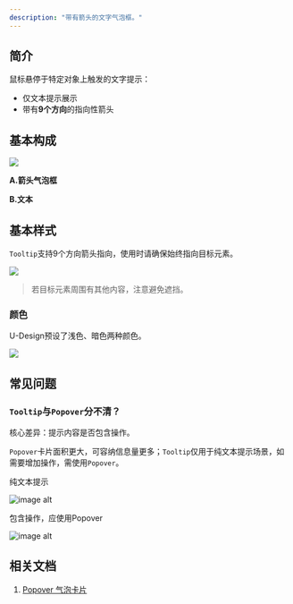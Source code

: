 ```yaml
---
description: "带有箭头的文字气泡框。"
---
```


## 简介

鼠标悬停于特定对象上触发的文字提示：

- 仅文本提示展示
- 带有**9个方向**的指向性箭头

## 基本构成

![](https://www-s.ucloud.cn/2022/08/ca5d12391025128ebdd57dec1a18bde4_1660739809997.png)

**A.箭头气泡框**

**B.文本**

## 基本样式
`Tooltip`支持9个方向箭头指向，使用时请确保始终指向目标元素。 

![](https://www-s.ucloud.cn/2022/08/9b448eeb2ae7411ecb547d6ea3b7b71d_1660739810000.png)
> 若目标元素周围有其他内容，注意避免遮挡。

### 颜色

U-Design预设了浅色、暗色两种颜色。

![](https://www-s.ucloud.cn/2022/08/70a0366ddd662f075c8ae4f10a55a36f_1660739810001.png)

## 常见问题

### `Tooltip`与`Popover`分不清？

核心差异：提示内容是否包含操作。

`Popover`卡片面积更大，可容纳信息量更多；`Tooltip`仅用于纯文本提示场景，如需要增加操作，需使用`Popover`。

<div class="u-md-flex-without-bg">
   <div class="u-md-mr24">
      <p><i class="u-md-suggested"></i>纯文本提示</p>
      <img src="https://www-s.ucloud.cn/2022/08/1a937969ff6a2d983a9b65936c64ac78_1660739810002.png" alt="image alt" title="desc" loading="lazy" />
   </div>
   <div>
      <p><i class="u-md-not-suggested"></i>包含操作，应使用Popover</p>
     <img src="https://www-s.ucloud.cn/2022/08/5c8b5cf1e93bd49db7ed5849633f4012_1660739810002.png" alt="image alt" title="desc" loading="lazy" />
   </div>
</div>





<!--

## 主题

| 内容 | 值           | 默认值  |
| :--- | :----------- | :------ |
| icon | icon/nothing | nothing |
| icon | icon/nothing | nothing |

-->

## 相关文档

1. [Popover 气泡卡片](/component/Popover/)
